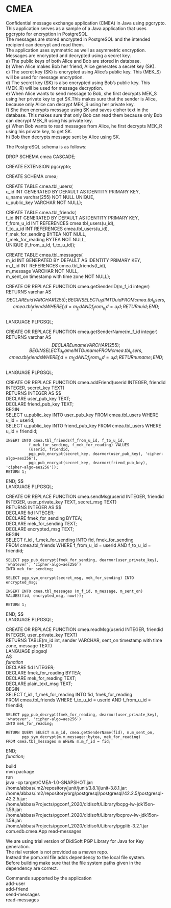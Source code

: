 # CMEA
Confidential message exchange application (CMEA) in Java using pgcrypto.  
This application serves as a sample of a Java application that uses pgcrypto for encryption in PostgreSQL.  
The messages are stored encrypted in PostgreSQL and the intended recipient can decrypt and read them.  
The application uses symmetric as well as asymmetric encryption.  
Messages are encrypted and decrypted using a secret key.  
a) The public keys of both Alice and Bob are stored in database.  
b) When Alice makes Bob her friend, Alice generates a secret key (SK).  
c) The secret key (SK) is encrypted using Alice’s public key. This (MEK_S) will be used for message encryption.  
d) The secret key (SK) is also encrypted using Bob’s public key. This (MEK_R) will be used for message decryption.  
e) When Alice wants to send message to Bob, she first decrypts MEK_S using her private key to get SK.This makes sure that the sender is Alice, because only Alice can decrypt MEK_S using her private key.  
f) She then encrypts message using SK and saves cipher text in the database. This makes sure that only Bob can read them because only Bob can decrypt MEK_R using his private key.  
g) When Bob wants to read messages from Alice, he first decrypts MEK_R using his private key, to get SK.  
h) Bob then decrypts message sent by Alice using SK.  
  
The PostgreSQL schema is as follows:  
  
  DROP SCHEMA cmea CASCADE;  
  
  CREATE EXTENSION pgcrypto;
  
  CREATE SCHEMA cmea;  
  
  CREATE TABLE cmea.tbl_users(  
      u_id INT GENERATED BY DEFAULT AS IDENTITY PRIMARY KEY,  
      u_name varchar(255) NOT NULL UNIQUE,  
      u_public_key VARCHAR NOT NULL);  
      
  CREATE TABLE cmea.tbl_friends(  
      f_id INT GENERATED BY DEFAULT AS IDENTITY PRIMARY KEY,  
      f_from_u_id INT REFERENCES cmea.tbl_users(u_id),  
      f_to_u_id INT REFERENCES cmea.tbl_users(u_id),  
      f_mek_for_sending BYTEA NOT NULL,  
      f_mek_for_reading BYTEA NOT NULL,  
      UNIQUE (f_from_u_id, f_to_u_id));  
      
  CREATE TABLE cmea.tbl_messages(  
      m_id INT GENERATED BY DEFAULT AS IDENTITY PRIMARY KEY,  
      m_f_id INT REFERENCES cmea.tbl_friends(f_id),  
      m_message VARCHAR NOT NULL,  
      m_sent_on timestamp with time zone NOT NULL);  
    
    
  CREATE OR REPLACE FUNCTION cmea.getSenderID(m_f_id integer) RETURNS varchar AS $$  
  DECLARE uid VARCHAR(255);  
  BEGIN  
    SELECT u_id INTO uid FROM cmea.tbl_users, cmea.tbl_friends WHERE f_id = m_f_id AND f_from_u_id = u_id;  
    RETURn uid;  
  END; $$  
  LANGUAGE PLPGSQL;  
    
  CREATE OR REPLACE FUNCTION cmea.getSenderName(m_f_id integer) RETURNS varchar AS $$  
  DECLARE uname VARCHAR(255);  
  BEGIN  
    SELECT u_name INTO uname FROM cmea.tbl_users, cmea.tbl_friends WHERE f_id = m_f_id AND f_from_u_id = u_id;  
    RETURn uname;  
  END; $$  
  LANGUAGE PLPGSQL;  
    
  CREATE OR REPLACE FUNCTION cmea.addFriend(userid INTEGER, friendid INTEGER, secret_key TEXT)  
  RETURNS INTEGER AS $$  
  DECLARE user_pub_key TEXT;  
  DECLARE friend_pub_key TEXT;  
  BEGIN  
    SELECT u_public_key INTO user_pub_key FROM cmea.tbl_users WHERE u_id = userid;  
    SELECT u_public_key INTO friend_pub_key FROM cmea.tbl_users WHERE u_id = friendid;  
    
    INSERT INTO cmea.tbl_friends(f_from_u_id, f_to_u_id,  
              f_mek_for_sending, f_mek_for_reading) VALUES  
              (userid, friendid,  
              pgp_pub_encrypt(secret_key, dearmor(user_pub_key), 'cipher-algo=aes256'),  
              pgp_pub_encrypt(secret_key, dearmor(friend_pub_key), 'cipher-algo=aes256'));  
    RETURN 1;  
  END; $$  
  LANGUAGE PLPGSQL;  
    
  CREATE OR REPLACE FUNCTION cmea.sendMsg(userid INTEGER, friendid INTEGER, user_private_key TEXT, secret_msg TEXT)  
  RETURNS INTEGER AS $$  
    DECLARE fid INTEGER;  
    DECLARE fmek_for_sending BYTEA;  
    DECLARE mek_for_sending TEXT;  
    DECLARE encrypted_msg TEXT;  
  BEGIN  
    SELECT f_id , f_mek_for_sending INTO fid, fmek_for_sending  
    FROM cmea.tbl_friends WHERE f_from_u_id = userid AND f_to_u_id = friendid;  
    
    SELECT pgp_pub_decrypt(fmek_for_sending, dearmor(user_private_key), 'whatever', 'cipher-algo=aes256')  
    INTO mek_for_sending;  
    
    SELECT pgp_sym_encrypt(secret_msg, mek_for_sending) INTO encrypted_msg;  
    
    INSERT INTO cmea.tbl_messages (m_f_id, m_message, m_sent_on) VALUES(fid, encrypted_msg, now());  
    
    RETURN 1;  
  END; $$  
  LANGUAGE PLPGSQL;  
    
    
  CREATE OR REPLACE FUNCTION cmea.readMsg(userid INTEGER, friendid INTEGER, user_private_key TEXT)  
  RETURNS TABLE(m_id int, sender VARCHAR, sent_on timestamp with time zone, message TEXT)  
  LANGUAGE plpgsql  
  AS  
  $function$  
    DECLARE fid INTEGER;  
    DECLARE fmek_for_reading BYTEA;  
    DECLARE mek_for_reading TEXT;  
    DECLARE plain_text_msg TEXT;  
  BEGIN  
    SELECT f_id , f_mek_for_reading INTO fid, fmek_for_reading  
    FROM cmea.tbl_friends WHERE f_to_u_id = userid AND f_from_u_id = friendid;  
    
    SELECT pgp_pub_decrypt(fmek_for_reading, dearmor(user_private_key), 'whatever', 'cipher-algo=aes256')  
    INTO mek_for_reading;  
    
    RETURN QUERY SELECT m.m_id, cmea.getSenderName(fid), m.m_sent_on,  
           pgp_sym_decrypt(m.m_message::bytea, mek_for_reading)  
    FROM cmea.tbl_messages m WHERE m.m_f_id = fid;  
  END;  
  $function$;  
    
    
  build  
  mvn package  
  run  
  java -cp target/CMEA-1.0-SNAPSHOT.jar:  
             /home/abbas/.m2/repository/junit/junit/3.8.1/junit-3.8.1.jar:  
             /home/abbas/.m2/repository/org/postgresql/postgresql/42.2.5/postgresql-42.2.5.jar:  
             /home/abbas/Projects/pgconf_2020/didisoft/Library/bcpg-lw-jdk15on-1.59.jar:  
             /home/abbas/Projects/pgconf_2020/didisoft/Library/bcprov-lw-jdk15on-1.59.jar:  
             /home/abbas/Projects/pgconf_2020/didisoft/Library/pgplib-3.2.1.jar   
             com.edb.cmea.App read-messages
  
  We are using trial version of DidiSoft PGP Library for Java for Key generation.  
  The rial version is not provided as a maven repo.  
  Instead the pom.xml file adds dependency to the local file system.  
  Before building make sure that the file system paths given in the dependency are correct.  

Commands supported by the application  
  add-user  
  add-friend  
  send-messages  
  read-messages  
  
